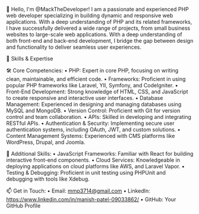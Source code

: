 👋 Hello, I'm @MackTheDeveloper!
I am a passionate and experienced PHP web developer specializing in building dynamic and responsive web applications. With a deep understanding of PHP and its related frameworks, I have successfully delivered a wide range of projects, from small business websites to large-scale web applications. With a deep understanding of both front-end and back-end development, I bridge the gap between design and functionality to deliver seamless user experiences.

🚀 Skills & Expertise

🛠️ Core Competencies:
  • PHP: Expert in core PHP, focusing on writing clean, maintainable, and efficient code.
  • Frameworks: Proficient in using popular PHP frameworks like Laravel, YII, Symfony, and CodeIgniter.
  • Front-End Development: Strong knowledge of HTML, CSS, and JavaScript to create responsive and interactive user interfaces.
  • Database Management: Experienced in designing and managing databases using MySQL and MongoDB.
  • Version Control: Proficient with Git for version control and team collaboration.
  • APIs: Skilled in developing and integrating RESTful APIs.
  • Authentication & Security: Implementing secure user authentication systems, including OAuth, JWT, and custom solutions.
  • Content Management Systems: Experienced with CMS platforms like WordPress, Drupal, and Joomla.
  
🧠 Additional Skills:
  • JavaScript Frameworks: Familiar with React for building interactive front-end components.
  • Cloud Services: Knowledgeable in deploying applications on cloud platforms like AWS, and Laravel Vapor.
  • Testing & Debugging: Proficient in unit testing using PHPUnit and debugging with tools like Xdebug.

📫 Get in Touch:
  • Email: mmp3714@gmail.com
  • LinkedIn: https://www.linkedin.com/in/manish-patel-09033862/
  • GitHub: Your GitHub Profile



<!---
MackTheDeveloper/MackTheDeveloper is a ✨ special ✨ repository because its `README.md` (this file) appears on your GitHub profile.
You can click the Preview link to take a look at your changes.
--->
